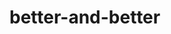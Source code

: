 # better-and-better
<!-- 脚本的用处safety：用于在windows或者在linux下批量建文件夹和初始文件，遍历创建的文件夹和文件
脚本使用方法:
python safety.py +生成文件夹文件的路径(路径不存在也行) +生成文件夹的数量
windows :python safety.py D:\test\ 8
linux :python3 safety.py /mnt/d/test/ 8 
脚本的用处good shape：合并文件
使用的方法：python+ 需要合并的文件1 需要合并的文件2 合并的路径(路径不存在也行)
pyhon good shape c:/test1 c:/test2 c:/test->
